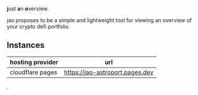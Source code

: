 **j**ust **a**n **o**verview.

jao proposes to be a simple and lightweight tool for viewing an overview of your crypto defi portfolio.

## Instances

| hosting provider | url                             |
| ---------------- | ------------------------------- |
| cloudflare pages | https://jao-astroport.pages.dev |

.
